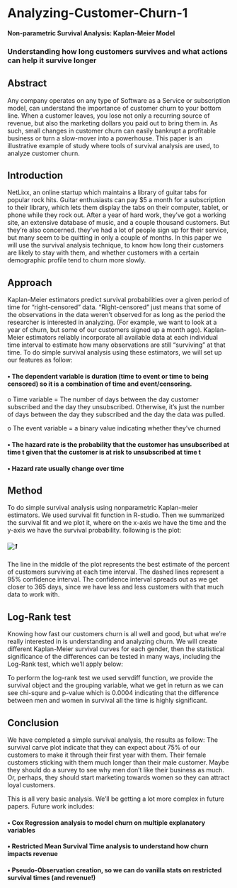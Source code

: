 # Analyzing-Customer-Churn-1


#### Non-parametric Survival Analysis: Kaplan-Meier Model



###	Understanding how long customers survives and what actions can help it survive longer

## Abstract

Any company operates on any type of Software as a Service or subscription model, can understand the importance of customer churn to your bottom line. When a customer leaves, you lose not only a recurring source of revenue, but also the marketing dollars you paid out to bring them in. As such, small changes in customer churn can easily bankrupt a profitable business or turn a slow-mover into a powerhouse. This paper is an illustrative example of study where tools of survival analysis are used, to analyze customer churn.

## Introduction

NetLixx, an online startup which maintains a library of guitar tabs for popular rock hits. Guitar enthusiasts can pay $5 a month for a subscription to their library, which lets them display the tabs on their computer, tablet, or phone while they rock out. After a year of hard work, they’ve got a working site, an extensive database of music, and a couple thousand customers.
But they’re also concerned. they’ve had a lot of people sign up for their service, but many seem to be quitting in only a couple of months. In this paper we will use the survival analysis technique, to know how long their customers are likely to stay with them, and whether customers with a certain demographic profile tend to churn more slowly.

## Approach
Kaplan-Meier estimators predict survival probabilities over a given period of time for “right-censored” data. “Right-censored” just means that some of the observations in the data weren’t observed for as long as the period the researcher is interested in analyzing. (For example, we want to look at a year of churn, but some of our customers signed up a month ago). Kaplan-Meier estimators reliably incorporate all available data at each individual time interval to estimate how many observations are still “surviving” at that time.
To do simple survival analysis using these estimators, we will set up our features as follow:


#### •	The dependent variable is duration (time to event or time to being censored) so it is a combination of time and event/censoring.

o	Time variable = The number of days between the day customer subscribed and the day they unsubscribed. Otherwise, it’s just the number of days between the day they subscribed and the day the data was pulled.

o	The event variable = a binary value indicating whether they’ve churned

#### •	The hazard rate is the probability that the customer has unsubscribed at time t given that the customer is at risk to unsubscribed at time t
#### •	Hazard rate usually change over time


## Method

To do simple survival analysis using nonparametric Kaplan-meier estimators. We used survival fit function in R-studio. Then we summarized the survival fit and we plot it, where on the x-axis we have the time and the y-axis we have the survival probability. following is the plot:

##### ![1](https://user-images.githubusercontent.com/58350018/80559264-9eca8080-89a2-11ea-9df9-715e2dd9db7a.png)

 
The line in the middle of the plot represents the best estimate of the percent of customers surviving at each time interval. The dashed lines represent a 95% confidence interval. The confidence interval spreads out as we get closer to 365 days, since we have less and less customers with that much data to work with.

## Log-Rank test 
Knowing how fast our customers churn is all well and good, but what we’re really interested in is understanding and analyzing churn.
We will create different Kaplan-Meier survival curves for each gender, then the statistical significance of the differences can be tested in many ways, including the Log-Rank test, which we’ll apply below:

 
 

To perform the log-rank test we used servdiff function, we provide the survival object and the grouping variable, what we get in return as we can see chi-squre and p-value which is 0.0004 indicating that the difference between men and women in survival  all the time is highly significant.


## Conclusion

We have completed a simple survival analysis, the results as follow:
The survival carve plot indicate that they can expect about 75% of our customers to make it through their first year with them.
Their female customers sticking with them much longer than their male customer. 
Maybe they should do a survey to see why men don’t like their business as much. Or, perhaps, they should start marketing towards women so they can attract loyal customers. 

This is all very basic analysis. We’ll be getting a lot more complex in future papers. Future work includes: 
#### •	Cox Regression analysis to model churn on multiple explanatory variables
#### •	Restricted Mean Survival Time analysis to understand how churn impacts revenue
#### •	Pseudo-Observation creation, so we can do vanilla stats on restricted survival times (and revenue!)
